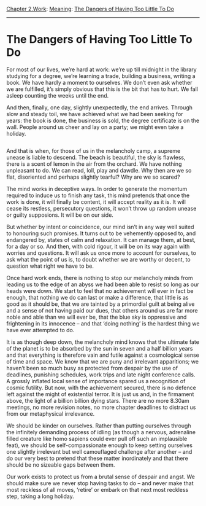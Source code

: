 [Chapter 2.Work](https://www.theschooloflife.com/thebookoflife/category/work/): [Meaning](https://www.theschooloflife.com/thebookoflife/category/work/meaning/): [The Dangers of Having Too Little To Do](https://www.theschooloflife.com/thebookoflife/the-dangers-of-having-too-little-to-do/)

* * *

# The Dangers of Having Too Little To Do

For most of our lives, we’re hard at work: we’re up till midnight in the library studying for a degree, we’re learning a trade, building a business, writing a book. We have hardly a moment to ourselves. We don’t even ask whether we are fulfilled, it’s simply obvious that this is the bit that has to hurt. We fall asleep counting the weeks until the end.

And then, finally, one day, slightly unexpectedly, the end arrives. Through slow and steady toil, we have achieved what we had been seeking for years: the book is done, the business is sold, the degree certificate is on the wall. People around us cheer and lay on a party; we might even take a holiday.

<figure class="aligncenter"><img src="https://www.theschooloflife.com/thebookoflife/wp-content/uploads/2020/06/greece-beaches-best-swimming-and-beach-resorts.jpg" alt="" class="wp-image-24575" srcset="https://www.theschooloflife.com/thebookoflife/wp-content/uploads/2020/06/greece-beaches-best-swimming-and-beach-resorts.jpg 700w, https://www.theschooloflife.com/thebookoflife/wp-content/uploads/2020/06/greece-beaches-best-swimming-and-beach-resorts-300x200.jpg 300w" sizes="(max-width: 700px) 100vw, 700px"></figure>

And that is when, for those of us in the melancholy camp, a supreme unease is liable to descend. The beach is beautiful, the sky is flawless, there is a scent of lemon in the air from the orchard. We have nothing unpleasant to do. We can read, loll, play and dawdle. Why then are we so flat, disoriented and perhaps slightly tearful? Why are we so scared?

The mind works in deceptive ways. In order to generate the momentum required to induce us to finish any task, this mind pretends that once the work is done, it will finally be content, it will accept reality as it is. It will cease its restless, persecutory questions, it won’t throw up random unease or guilty supposions. It will be on our side.

But whether by intent or coincidence, our mind isn’t in any way well suited to honouring such promises. It turns out to be vehemently opposed to, and endangered by, states of calm and relaxation. It can manage them, at best, for a day or so. And then, with cold rigour, it will be on its way again with worries and questions. It will ask us once more to account for ourselves, to ask what the point of us is, to doubt whether we are worthy or decent, to question what right we have to be.

Once hard work ends, there is nothing to stop our melancholy minds from leading us to the edge of an abyss we had been able to resist so long as our heads were down. We start to feel that no achievement will ever in fact be enough, that nothing we do can last or make a difference, that little is as good as it should be, that we are tainted by a primordial guilt at being alive and a sense of not having paid our dues, that others around us are far more noble and able than we will ever be, that the blue sky is oppressive and frightening in its innocence – and that ‘doing nothing’ is the hardest thing we have ever attempted to do.

It is as though deep down, the melancholy mind knows that the ultimate fate of the planet is to be absorbed by the sun in seven and a half billion years and that everything is therefore vain and futile against a cosmological sense of time and space. We know that we are puny and irrelevant apparitions; we haven’t been so much busy as protected from despair by the use of deadlines, punishing schedules, work trips and late night conference calls. A grossly inflated local sense of importance spared us a recognition of cosmic futility. But now, with the achievement secured, there is no defence left against the might of existential terror. It is just us and, in the firmament above, the light of a billion billion dying stars. There are no more 8.30am meetings, no more revision notes, no more chapter deadlines to distract us from our metaphysical irrelevance.&nbsp;

We should be kinder on ourselves. Rather than putting ourselves through the infinitely demanding process of idling (as though a nervous, adrenaline filled creature like homo sapiens could ever pull off such an implausible feat), we should be self-compassionate enough to keep setting ourselves one slightly irrelevant but well camouflaged challenge after another – and do our very best to pretend that these matter inordinately and that there should be no sizeable gaps between them.&nbsp;

Our work exists to protect us from a brutal sense of despair and angst. We should make sure we never stop having tasks to do – and never make that most reckless of all moves, ‘retire’ or embark on that next most reckless step, taking a long holiday.
